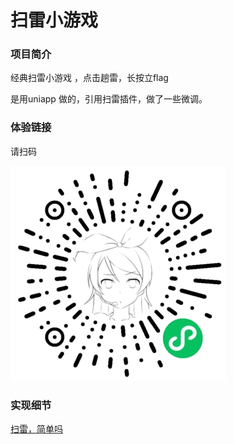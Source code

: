 # 扫雷小游戏

### 项目简介

经典扫雷小游戏  ，点击趟雷，长按立flag

是用uniapp 做的，引用扫雷插件，做了一些微调。

### 体验链接

请扫码

![二维码](./sweep/sweep.jpg)

### 实现细节

[扫雷，简单吗](https://juejin.cn/post/7087572266581491749/)

